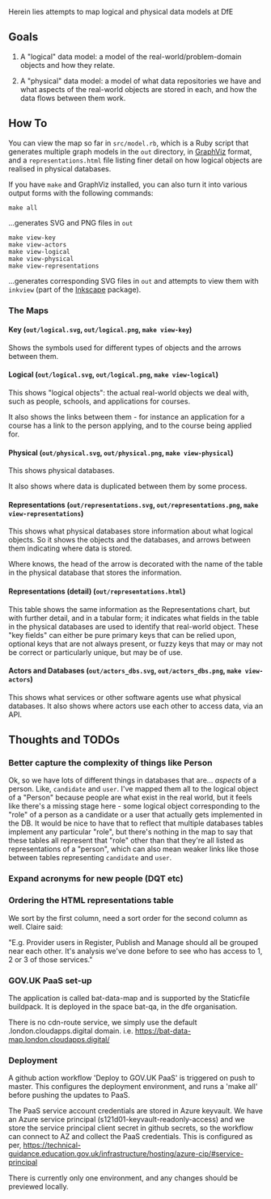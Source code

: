 Herein lies attempts to map logical and physical data models at DfE

## Goals

1. A "logical" data model: a model of the real-world/problem-domain objects and how they relate.

2. A "physical" data model: a model of what data repositories we have and what
   aspects of the real-world objects are stored in each, and how the data flows
   between them work.

## How To

You can view the map so far in `src/model.rb`, which is a Ruby script that generates multiple graph models in the `out` directory, in [GraphViz](https://graphviz.org/) format, and a `representations.html` file listing finer detail on how logical objects are realised in physical databases.

If you have `make` and GraphViz installed, you can also turn it into various output forms with the following commands:

```
make all
```

...generates SVG and PNG files in `out`

```
make view-key
make view-actors
make view-logical
make view-physical
make view-representations
```

...generates corresponding SVG files in `out` and attempts to view them with `inkview` (part of the [Inkscape](https://inkscape.org/) package).

### The Maps

#### Key (`out/logical.svg`, `out/logical.png`, `make view-key`)

Shows the symbols used for different types of objects and the arrows between them.

#### Logical (`out/logical.svg`, `out/logical.png`, `make view-logical`)

This shows "logical objects": the actual real-world objects we deal with, such as people, schools, and applications for courses.

It also shows the links between them - for instance an application for a course has a link to the person applying, and to the course being applied for.

#### Physical (`out/physical.svg`, `out/physical.png`, `make view-physical`)

This shows physical databases.

It also shows where data is duplicated between them by some process.

#### Representations (`out/representations.svg`, `out/representations.png`, `make view-representations`)

This shows what physical databases store information about what logical objects. So it shows the objects and the databases, and arrows between them indicating where data is stored.

Where knows, the head of the arrow is decorated with the name of the table in the physical database that stores the information.

#### Representations (detail) (`out/representations.html`)

This table shows the same information as the Representations chart, but with further detail, and in a tabular form; it indicates what fields in the table in the physical databases are used to identify that real-world object. These "key fields" can either be pure primary keys that can be relied upon, optional keys that are not always present, or fuzzy keys that may or may not be correct or particularly unique, but may be of use.

#### Actors and Databases (`out/actors_dbs.svg`, `out/actors_dbs.png`, `make view-actors`)

This shows what services or other software agents use what physical databases. It also shows where actors use each other to access data, via an API.

## Thoughts and TODOs

### Better capture the complexity of things like Person

Ok, so we have lots of different things in databases that are... *aspects* of a person. Like, `candidate` and `user`. I've mapped them all to the logical object of a "Person" because people are what exist in the real world, but it feels like there's a missing stage here - some logical object corresponding to the "role" of a person as a candidate or a user that actually gets implemented in the DB. It would be nice to have that to reflect that multiple databases tables implement any particular "role", but there's nothing in the map to say that these tables all represent that "role" other than that they're all listed as representations of a "person", which can also mean weaker links like those between tables representing `candidate` and `user`.

### Expand acronyms for new people (DQT etc)

### Ordering the HTML representations table

We sort by the first column, need a sort order for the second column as well. Claire said:

"E.g. Provider users in Register, Publish and Manage should all be grouped near each other. It's analysis we've done before to see who has access to 1, 2 or 3 of those services."

### GOV.UK PaaS set-up

The application is called bat-data-map and is supported by the Staticfile buildpack. It is deployed in the space bat-qa, in the dfe organisation.

There is no cdn-route service, we simply use the default .london.cloudapps.digital domain.
i.e. https://bat-data-map.london.cloudapps.digital/

### Deployment

A github action workflow 'Deploy to GOV.UK PaaS' is triggered on push to master.
This configures the deployment environment, and runs a 'make all' before pushing the updates to PaaS.

The PaaS service account credentials are stored in Azure keyvault.
We have an Azure service principal (s121d01-keyvault-readonly-access) and we store the service principal client secret in github secrets, so the workflow can connect to AZ and collect the PaaS credentials.
This is configured as per,
https://technical-guidance.education.gov.uk/infrastructure/hosting/azure-cip/#service-principal

There is currently only one environment, and any changes should be previewed locally.

